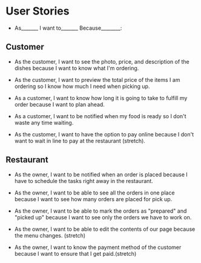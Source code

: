 # User Stories
- As_______ I want to_______ Because________:


## Customer
- As the customer, I want to see the photo, price, and description of the dishes because I want to know what I'm ordering.

- As the customer, I want to preview the total price of the items I am ordering so I know how much I need when picking up.

- As a customer, I want to know how long it is going to take to fulfill my order because I want to plan ahead.

- As a customer, I want to be notified when my food is ready so I don't waste any time waiting.

- As the customer, I want to have the option to pay online because I don't want to wait in line to pay at the restaurant (stretch).


## Restaurant
- As the owner, I want to be notified when an order is placed because I have to schedule the tasks right away in the restaurant.

- As the owner, I want to be able to see all the orders in one place because I want to see how many orders are placed for pick up.

- As the owner, I want to be able to mark the orders as "prepared" and "picked up" because I want to see only the orders we have to work on.

- As the owner, I want to be able to edit the contents of our page because the menu changes. (stretch)

- As the owner, I want to know the payment method of the customer because I want to ensure that I get paid.(stretch)
